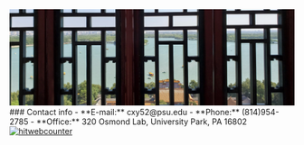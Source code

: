 <img  src="files/image2.jpg" alt="drawing"/>
### Contact info
- **E-mail:** cxy52@psu.edu
- **Phone:** (814)954-2785
- **Office:** 320 Osmond Lab, University Park, PA 16802
<br>


<!-- hitwebcounter Code START -->
<a href="https://www.hitwebcounter.com" target="_blank">
<img src="https://hitwebcounter.com/counter/counter.php?page=7651746&style=0010&nbdigits=6&type=page&initCount=0" title="Free Stats for webpages" Alt="hitwebcounter"   border="0" >
</a>









